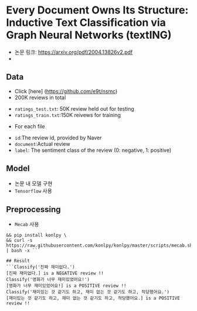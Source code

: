 # Every Document Owns Its Structure: Inductive Text Classification via Graph Neural Networks (textING)
* 논문 링크: <https://arxiv.org/pdf/2004.13826v2.pdf>
* 

## Data
* Click [here] (https://github.com/e9t/nsmc)
* 200K reviews in total
- ```ratings_test.txt```: 50K review held out for testing
- ```ratings_train.txt```:150K reivews for training
* For each file
- ```id```:The review id, provided by Naver
- ```document```:Actual review
- ```label```: The sentiment class of the review (0: negative, 1: positive)


## Model
* 논문 내 모델 구현
* ```Tensorflow``` 사용

## Preprocessing
* ```Mecab``` 사용
```!set -x \
&& pip install konlpy \
&& curl -s https://raw.githubusercontent.com/konlpy/konlpy/master/scripts/mecab.sh | bash -x ```

## Result
```Classify('진짜 재미없다.')
[진짜 재미없다.] is a NEGATIVE review !!
Classify('영화가 너무 재미있었어요!')
[영화가 너무 재미있었어요!] is a POSITIVE review !!
Classify('재미있는 것 같기도 하고, 재미 없는 것 같기도 하고, 적당했어요.')
[재미있는 것 같기도 하고, 재미 없는 것 같기도 하고, 적당했어요.] is a POSITIVE review !!


